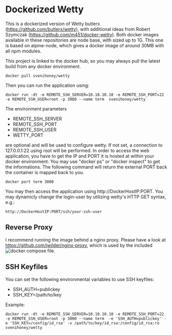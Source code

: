 Dockerized Wetty
================

This is a dockerized version of Wetty butlerx (https://github.com/butlerx/wetty), 
with additional ideas from Robert Szymczak (https://github.com/m451/docker-wetty). Both docker images available in these
repositories are node base, with sized up to 1G. This one is based on alpine-node, which gives 
a docker image of around 30MB with all npm modules.

This project is linked to the docker hub, so you may always pull the latest build from any docker environment.

```
docker pull svenihoney/wetty
```

Then you can run the application using:

```
docker run -dt -e REMOTE_SSH_SERVER=10.10.10.10 -e REMOTE_SSH_PORT=22 -e REMOTE_SSH_USER=root -p 3000 --name term  svenihoney/wetty
```
The environment parameters 

- REMOTE_SSH_SERVER
- REMOTE_SSH_PORT
- REMOTE_SSH_USER
- WETTY_PORT

are optional and will be used to configure wetty. If not set, a connection to 127.0.0.1:22 using root will be performed.
In order to access the web application, you have to get the IP and PORT it is hosted at within your docker environment. 
You may use "docker ps" or "docker inspect" to get the informations. The following command will return the external PORT back the container is mapped back to you.

```
docker port term 3000
```

You may then access the application using http://DockerHostIP:PORT. You may dynamicly change the login-user by utilizing wetty's HTTP GET syntax, e.g.: 

```
http://DockerHostIP:PORT/ssh/your-ssh-user
```

Reverse Proxy
-------------

I recommend running the image behind a nginx proxy. Please have a look at https://github.com/jwilder/nginx-proxy,
which is used by the included ![docker compose](docker-compose.yml) file.

SSH Keyfiles
-------------

You can set the following environmental variables to use SSH keyfiles:

- SSH_AUTH=publickey
- SSH_KEY=/path/to/key

Example:
```
docker run -dt -e REMOTE_SSH_SERVER=10.10.10.10 -e REMOTE_SSH_PORT=22 -e REMOTE_SSH_USER=root -p 3000 --name term  -e 'SSH_AUTH=publickey' -e 'SSH_KEY=/config/id_rsa' -v /path/to/key/id_rsa:/config/id_rsa:ro svenihoney/wetty
```
